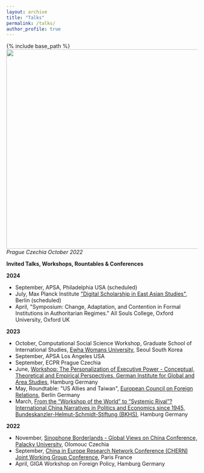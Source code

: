 ```yaml
---
layout: archive
title: "Talks"
permalink: /talks/
author_profile: true
---
```


{% include base_path %}      
<img src="https://github.com/ehsong/ehsong.github.io/blob/master/images/IMG_9745.jpg?raw=true" width="700" height="525">        
*Prague Czechia October 2022*

**Invited Talks, Workshops, Rountables & Conferences**

**2024**

- September, APSA, Philadelphia USA (scheduled)
- July, Max Planck Institute ["Digital Scholarship in East Asian Studies"](https://www.mpiwg-berlin.mpg.de/news/charting-european-d-sea-digital-scholarship-east-asian-studies), Berlin (scheduled)
- April, "Symposium: Change, Adaptation, and Contention in Formal Institutions in Authoritarian Regimes." All Souls College, Oxford University, Oxford UK

**2023**

- October, Computational Social Science Workshop, Graduate School of International Studies, [Ewha Womans University](https://www.ewha.ac.kr/ewhaen/index.do), Seoul South Korea  
- September, APSA Los Angeles USA
- September, ECPR Prague Czechia
- June, [Workshop: The Personalization of Executive Power - Conceptual, Theoretical and Empirical Perspectives. German Institute for Global and Area Studies](https://www.giga-hamburg.de/en/events/conferences-and-workshops/personalization-executive-power-conceptual-theoretical-empirical-perspectives), Hamburg Germany
- May, Roundtable: "US Allies and Taiwan", [European Council on Foreign Relations](https://ecfr.eu/), Berlin Germany
- March, [From the “Workshop of the World” to “Systemic Rival”? International China Narratives in Politics and Economics since 1945, Bundeskanzler-Helmut-Schmidt-Stiftung (BKHS)](https://www.helmut-schmidt.de/en/), Hamburg Germany     

**2022**

- November, [Sinophone Borderlands - Global Views on China Conference, Palacky University](https://sinofon.cz/surveys/), Olomouc Czechia
- September, [China in Europe Research Network Conference (CHERN) Joint Working Group Conference](https://china-in-europe.net/chern-joint-working-group-conference-in-september-2022-at-inalco-paris/), Paris France
- April, GIGA Workshop on Foreign Policy, Hamburg Germany

